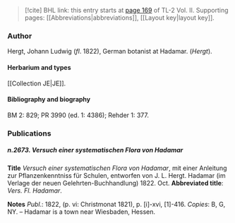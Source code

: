 > [!cite] BHL link: this entry starts at [page 169](https://www.biodiversitylibrary.org/item/103253#page/195/mode/1up) of TL-2 Vol. II.
> Supporting pages: [[Abbreviations|abbreviations]], [[Layout key|layout key]].

### Author

Hergt, Johann Ludwig (*fl*. 1822), German botanist at Hadamar. (*Hergt*).

#### Herbarium and types

[[Collection JE|JE]].

#### Bibliography and biography

BM 2: 829; PR 3990 (ed. 1: 4386); Rehder 1: 377.

### Publications

##### n.2673. Versuch einer systematischen Flora von Hadamar

**Title**
*Versuch einer systematischen Flora von Hadamar*, mit einer Anleitung zur Pflanzenkenntniss für Schulen, entworfen von J. L. Hergt. Hadamar (im Verlage der neuen Gelehrten-Buchhandlung) 1822. Oct.
**Abbreviated title**: *Vers. Fl. Hadamar*.

**Notes**
*Publ*.: 1822, (p. vi: Christmonat 1821), p. \[i\]-xvi, \[1\]-416. *Copies*: B, G, NY. – Hadamar is a town near Wiesbaden, Hessen.

